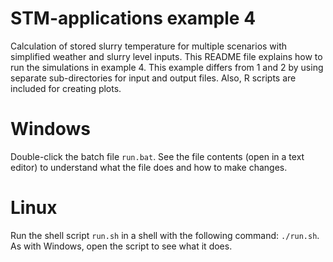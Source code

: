 # STM-applications example 4
Calculation of stored slurry temperature for multiple scenarios with simplified weather and slurry level inputs.
This README file explains how to run the simulations in example 4.
This example differs from 1 and 2 by using separate sub-directories for input and output files.
Also, R scripts are included for creating plots.

# Windows
Double-click the batch file `run.bat`.
See the file contents (open in a text editor) to understand what the file does and how to make changes.

# Linux
Run the shell script `run.sh` in a shell with the following command: `./run.sh`.
As with Windows, open the script to see what it does.

